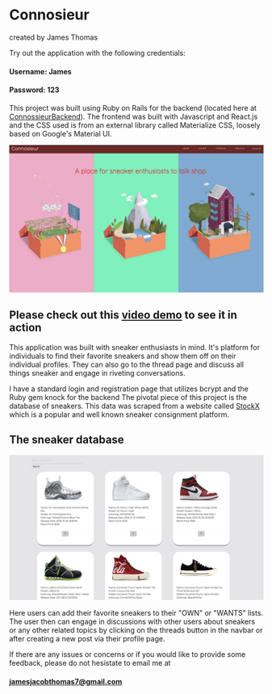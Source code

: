 
# Connosieur
created by James Thomas

Try out the application with the following credentials:

#### Username: James

#### Password: 123



This project was built using Ruby on Rails for the backend (located here at [ConnossieurBackend](https://github.com/jtx007/ConnosieurBackend)). The frontend was built with Javascript and React.js and the CSS used is from an external library called Materialize CSS, loosely based on Google's Material UI.  



![Connosiuer](/connosieur.png)


## Please check out this [video demo](https://youtu.be/PVA6Xyg6c74) to see it in action


This application was built with sneaker enthusiasts in mind.  It's platform for individuals to find their favorite sneakers and show them off on their individual profiles.  They can also go to the thread page and discuss all things sneaker and engage in riveting conversations. 

I have a standard login and registration page that utilizes bcrypt and the Ruby gem knock for the backend
The pivotal piece of this project is the database of sneakers.  This data was scraped from a website called [StockX](https://stockx.com/) which is a popular and well known sneaker consignment platform.

## The sneaker database

![Database](/db.png)

Here users can add their favorite sneakers to their "OWN" or "WANTS" lists.  The user then can engage in discussions with other users about sneakers or any other related topics by clicking on the threads button in the navbar or after creating a new post via their profile page.  

If there are any issues or concerns or if you would like to provide some feedback, please do not hesistate to email me at

#### jamesjacobthomas7@gmail.com


